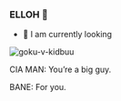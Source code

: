 ### ELLOH 👋

- 🔭 I am currently looking 


![goku-v-kidbuu](https://user-images.githubusercontent.com/64183136/141665139-eb563bb7-c8cb-4217-b5c1-d26ca96380e0.gif)


CIA MAN:
You’re a big guy.

BANE:
For you.
